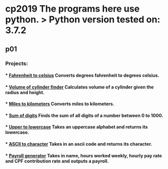 # cp2019  The programs here use python.  > **Python version tested on:** 3.7.2

## **p01**
### Projects:
#### * [Fahrenheit to celsius](https://github.com/sp0002/cp2019/blob/master/p01/q1_fahrenheit_to_celsius.py)  Converts degrees fahrenheit to degrees celsius.
#### * [Volume of cylinder finder](https://github.com/sp0002/cp2019/blob/master/p01/q2_calc_cylinder_volume.py)  Calculates volume of a cylinder given the radius and height.
#### * [Miles to kilometers](https://github.com/sp0002/cp2019/blob/master/p01/q3_miles_to_kilometre.py )  Converts miles to kilometers.
#### * [Sum of digits](https://github.com/sp0002/cp2019/blob/master/p01/q4_sum_digits.py)  Finds the sum of all digits of a number between 0 to 1000.
#### * [Upper to lowercase](https://github.com/sp0002/cp2019/blob/master/p01/q5_upper_to_lower.py)  Takes an uppercase alphabet and returns its lowercase.
#### * [ASCII to character](https://github.com/sp0002/cp2019/blob/master/p01/q6_find_ascii_char.py)  Takes in an ascii code and returns its character.
#### * [Payroll generator](https://github.com/sp0002/cp2019/blob/master/p01/q7_generate_payroll.py)  Takes in name, hours worked weekly, hourly pay rate and CPF contribution rate and outputs a payroll.